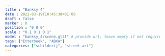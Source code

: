 ```yaml
---
title : "Banksy 4"
date : 2021-03-19T10:45:38+01:00
draft : false
marker : 0
position : "0 0 0"
scale : "0.1 0.1 0.1"
model : "banksy_4/scene.gltf" # provide url, leave empty if not required
tags: ["Etterbeek", "ABKA"]
categories: ["schilderij", "street art"]
---
```

